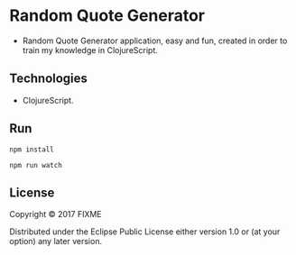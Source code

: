 # Random Quote Generator

* Random Quote Generator application, easy and fun, created in order to train my knowledge in ClojureScript.

## Technologies

* ClojureScript.

## Run

``` shell
npm install

npm run watch
```

## License

Copyright © 2017 FIXME

Distributed under the Eclipse Public License either version 1.0 or (at
your option) any later version.
